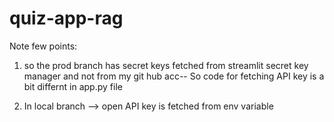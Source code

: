 # quiz-app-rag

Note few points:
1. so the prod branch  has secret keys fetched from streamlit secret key manager and not from my git hub acc-- So code for fetching API key is a bit differnt in app.py file

2. In local branch --> open API key is fetched from env variable